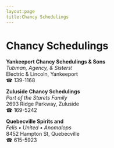 ```yaml
---
layout:page
title:Chancy Schedulings
---
```

# Chancy Schedulings

**Yankeeport Chancy Schedulings & Sons**  
_Tubman, Agency, & Sisters!_  
Electric & Lincoln, Yankeeport  
☎ 139-1168



**Zuluside Chancy Schedulings**  
_Part of the Starets Family_  
2693 Ridge Parkway, Zuluside  
☎ 169-5242



**Quebecville Spirits and**  
_Felis • United • Anomalops_  
8452 Hampton St, Quebecville  
☎ 615-5923



